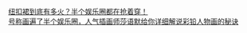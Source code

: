   
[纽扣裙到底有多火？半个娱乐圈都在抢着穿！](http://www.dianyue.me/archives/200/g7to2bbi2o20uz8a/)  
[号称画遍了半个娱乐圈，人气插画师莎语默给你详细解说彩铅人物画的秘诀](http://www.dianyue.me/archives/226/c49eui9aixanmkay/)